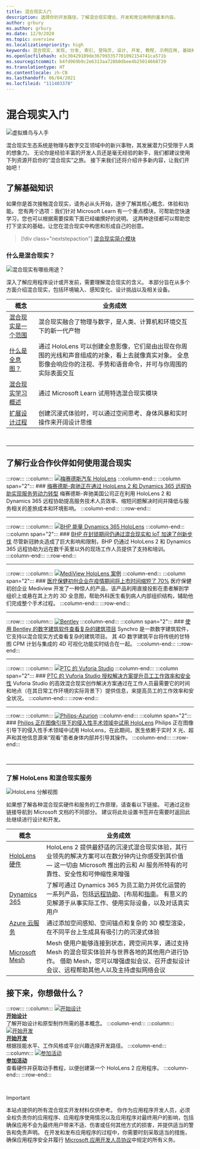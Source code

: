```yaml
---
title: 混合现实入门
description: 选择你的开发路径，了解混合现实理论、开发和常见用例的基本内容。
author: grbury
ms.author: grbury
ms.date: 12/9/2020
ms.topic: overview
ms.localizationpriority: high
keywords: 混合现实, 发现, 分发, 索引, 登陆页, 设计, 开发, 教程, 示例应用, 基础知识, 案例研究, 资源, HoloLens 操作指南, 开源项目, 混合现实头戴显示设备, windows 混合现实头戴显示设备, 虚拟现实头戴显示设备
ms.openlocfilehash: e3c30429109de367993357701092154741ca571b
ms.sourcegitcommit: b4fd969b9c2e6313aa728b0dbee4b25014668720
ms.translationtype: HT
ms.contentlocale: zh-CN
ms.lasthandoff: 06/04/2021
ms.locfileid: "111403378"
---
```

# <a name="get-started-with-mixed-reality"></a>混合现实入门

![虚拟蜂鸟与人手](images/01_MixedReality.png)

混合现实生态系统是物理与数字交互领域中的新兴事物，其发展潜力只受限于人类的想象力。 无论你是经验丰富的开发人员还是毫无经验的新手，我们都建议使用下列资源开启你的“混合现实”之旅。 接下来我们还将介绍许多新内容，让我们开始吧！ 

## <a name="understand-the-basics"></a>了解基础知识

如果你是首次接触混合现实，请务必从头开始，逐步了解其核心概念、体验和功能。 您有两个选项：我们针对 Microsoft Learn 有一个重点模块，可帮助您快速学习，您也可以根据需要探索下面已经编撰好的说明。 这两种途径都可以帮助您打下坚实的基础，让您在混合现实中构思和形成自己的创意。

> [!div class="nextstepaction"]
> [混合现实简介模块](/learn/modules/intro-to-mixed-reality)

### <a name="what-is-mixed-reality"></a>什么是混合现实？

![混合现实有哪些用途？](images/HLS19_remoteAssistHologram_001.jpg)

深入了解应用程序设计或开发前，需要理解混合现实的含义。 本部分旨在从多个方面介绍混合现实，包括环境输入、感知变化、设计挑战以及相关设备。 

|  概念  |  业务成效  |
| --- | --- |
| [混合现实是一个范围](../discover/mixed-reality.md) | 混合现实融合了物理与数字，是人类、计算机和环境交互下的新一代产物 |
| [什么是全息图？](../discover/hologram.md) | 通过 HoloLens 可以创建全息影像，它们是由出现在你周围的光线和声音组成的对象，看上去就像真实对象。 全息影像会响应你的注视、手势和语音命令，并可与你周围的实际表面交互 |
| [混合现实学习概述](mr-learning-overview.md#general-modules) | 通过 Microsoft Learn 试用特选混合现实模块 |
| [扩展设计过程](../discover/case-study-expanding-the-design-process-for-mixed-reality.md) | 创建沉浸式体验时，可以通过空间思考、身体风暴和实时操作来开阔设计思维  |

<br>

---

## <a name="see-how-industry-partners-are-using-mixed-reality"></a>了解行业合作伙伴如何使用混合现实

:::row:::
    :::column:::
       [![梅赛德斯汽车 HoloLens](images/mercedes.png)](https://customers.microsoft.com/story/839709-mercedes-benz-automotive-holoLens-en-usa)
    :::column-end:::
    :::column span="2":::
        ### <a name="mercedes-benz-is-transforming-the-service-workforce-with-hololens-2-and-dynamics-365-remote-assist"></a>[梅赛德斯-奔驰正在通过 HoloLens 2 和 Dynamics 365 远程协助实现服务劳动力转型](https://customers.microsoft.com/story/839709-mercedes-benz-automotive-holoLens-en-usa)
        梅赛德斯-奔驰美国公司正在利用 HoloLens 2 和 Dynamics 365 远程协助提高服务技术人员效率、缩短问题解决时间并降低与服务相关的差旅成本和环境影响。
    :::column-end:::
:::row-end:::

---

:::row:::
    :::column:::
       [![BHP 能量 Dynamics 365 HoloLens](images/bhp.png)](https://customers.microsoft.com/story/850776-bhp-energy-dynamics-365-hololens)
    :::column-end:::
    :::column span="2":::
        ### <a name="bhp-increases-the-pace-of-innovation-despite-lockdown-with-mixed-reality-and-iot"></a>[BHP 在封锁期间仍通过混合现实和 IoT 加速了创新步伐](https://customers.microsoft.com/story/850776-bhp-energy-dynamics-365-hololens)
        尽管新冠肺炎造成了巨大影响和限制，BHP 仍通过 HoloLens 2 和 Dynamics 365 远程协助为远在数千英里以外的现场工作人员提供了支持和培训。
    :::column-end:::
:::row-end:::

---

:::row:::
    :::column:::
       [![MediView HoloLens 案例](images/mediview.jpeg)](https://customers.microsoft.com/story/848966-mediview-mcs-story)
    :::column-end:::
    :::column span="2":::
        ### <a name="healthcare-startup-cuts-time-to-market-by-up-to-70-despite-pandemic"></a>[医疗保健初创企业在疫情期间将上市时间缩短了 70%](https://customers.microsoft.com/story/848966-mediview-mcs-story)
        医疗保健初创企业 Mediview 开发了一种惊人的产品，该产品利用直接投影在患者解剖学组织上或悬在其上方的 3D 全息图，帮助外科医生看到病人内部组织结构，辅助他们完成整个手术过程。
    :::column-end:::
:::row-end:::

---

:::row:::
    :::column:::
       [![Bentley](images/Bentley-Synchro1.jpg)](https://binged.it/31AR3kP)
    :::column-end:::
    :::column span="2":::
        ### <a name="view-complex-construction-projects-with-bentleys-digital-construction-software"></a>[使用 Bentley 的数字建筑软件查看复杂的建筑项目](https://binged.it/31AR3kP)
        Synchro 是一款数字建筑软件，它支持以混合现实方式查看复杂的建筑项目。 其 4D 数字建筑平台将传统的甘特图 CPM 计划与集成的 4D 可视化功能实时结合在一起。
    :::column-end:::
:::row-end:::

---

:::row:::
    :::column:::
       [![PTC 的 Vuforia Studio](images/PTC-Vuforia-Studio1.jpg)](https://binged.it/31ARrjh)
    :::column-end:::
    :::column span="2":::
        ### <a name="ptcs-vuforia-studio-authoring-solution-promotes-workforce-productivity-and-safety"></a>[PTC 的 Vuforia Studio 授权解决方案提升员工工作效率和安全性](https://binged.it/31ARrjh)
        Vuforia Studio 的高效混合现实创作解决方案通过在工作人员最需要它的时间和地点（在其日常工作环境的实际背景下）提供信息，来提高员工的工作效率和安全状况。
    :::column-end:::
:::row-end:::

---

:::row:::
    :::column:::
       [![Philips-Azurion](images/Philips-Azurion1.jpg)](https://binged.it/31B1RiR)
    :::column-end:::
    :::column span="2":::
        ### <a name="philips-is-piloting-hololens-in-the-domain-of-image-guided-invasive-procedures"></a>[Philips 正在图像引导下的侵入性手术领域中试用 HoloLens](https://binged.it/31B1RiR)
        Philips 正在图像引导下的侵入性手术领域中试用 HoloLens，在此期间，医生依赖于实时 X 光、超声和其他信息源来“观看”患者身体内部并引导其操作。
    :::column-end:::
:::row-end:::

<br>

---

### <a name="explore-hololens-and-mixed-reality-services"></a>了解 HoloLens 和混合现实服务

![HoloLens 分解视图](images/HoloLens2_ExplodedView_8k.png)

如果想了解各种混合现实硬件和服务的工作原理，请查看以下链接。 可通过这些链接导航到 Microsoft 文档的不同部分。 建议将此处设置书签并在需要时返回此处继续进行设计和开发。

|  概念  |  业务成效  |
| --- | --- |
| [HoloLens 硬件](https://www.microsoft.com//hololens/hardware) | HoloLens 2 提供最舒适的沉浸式混合现实体验，其行业领先的解决方案可以在数分钟内让你感受到其价值 — 这一切由 Microsoft 推出的云和 AI 服务所特有的可靠性、安全性和可伸缩性来增强 |
| [Dynamics 365](https://dynamics.microsoft.com/mixed-reality/overview/) | 了解可通过 Dynamics 365 为员工助力并优化运营的一系列产品，包括[远程协助](/dynamics365/mixed-reality/remote-assist/ra-overview)、[布局和[指南](/dynamics365/mixed-reality/guides/)。 有意义的见解源于从事实际工作、使用实际设备，以及对话真实用户 |
| [Azure 云服务](../develop/mixed-reality-cloud-services.md) | 通过添加空间感知、空间锚点和复杂的 3D 模型渲染，在不同平台上生成具有吸引力的沉浸式体验 |
| [Microsoft Mesh](/mesh/overview) | Mesh 使用户能够连接到状态，跨空间共享，通过支持 Mesh 的混合现实体验并与世界各地的其他用户进行协作。 借助 Mesh，您可以增强虚拟会议、召开虚拟设计会议、远程帮助其他人以及主持虚拟网络会议 |

## <a name="what-would-you-like-to-do-next"></a>接下来，你想做什么？

:::row:::
    :::column:::
        [![开始设计](images/icon-design.png)](../design/design.md)<br>
        **[开始设计](../design/design.md)**<br>
        了解开始设计和原型制作所需的基本概念。
    :::column-end:::
    :::column:::
        [![开始开发](images/icon-developer.png)](../develop/development.md)<br>
        **[开始开发](../develop/development.md)**<br>
        根据技能水平、工作风格或平台兴趣选择开发路径。
    :::column-end:::
    :::column:::
        [![参加活动](images/icon-calendar.jpg)](../whats-new/sf-academy-events.md)<br>
        **[参加活动](../whats-new/sf-academy-events.md)**<br>
        查看硬件并获取动手教程，以便创建第一个 HoloLens 2 应用程序。
    :::column-end:::
:::row-end:::

<br>

>[!IMPORTANT]
>本站点提供的所有混合现实开发材料仅供参考。 你作为应用程序开发人员，必须全权负责你的应用程序、应用程序使用情况以及应用程序对最终用户的影响，包括确保应用不会为最终用户带来不适、伤害或任何其他方式的损害，并提供适当的警告和免责声明。 在开发和发布应用程序的过程中，你需要时刻采取适当的措施，确保应用程序安全并履行 [Microsoft 应用开发人员协议](/legal/windows/agreements/app-developer-agreement)中规定的所有义务。
